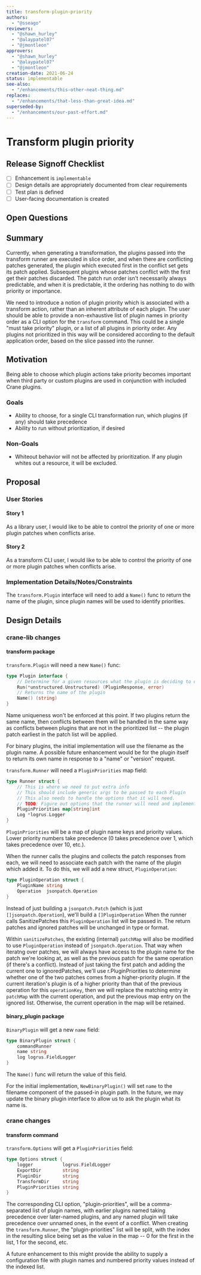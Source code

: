 ```yaml
---
title: transform-plugin-priority
authors:
  - "@sseago"
reviewers:
  - "@shawn_hurley"
  - "@alaypatel07"
  - "@jmontleon"
approvers:
  - "@shawn_hurley"
  - "@alaypatel07"
  - "@jmontleon"
creation-date: 2021-06-24
status: implementable
see-also:
  - "/enhancements/this-other-neat-thing.md"  
replaces:
  - "/enhancements/that-less-than-great-idea.md"
superseded-by:
  - "/enhancements/our-past-effort.md"
---
```


# Transform plugin priority

## Release Signoff Checklist

- [ ] Enhancement is `implementable`
- [ ] Design details are appropriately documented from clear requirements
- [ ] Test plan is defined
- [ ] User-facing documentation is created

## Open Questions

## Summary

Currently, when generating a transformation, the plugins passed into
the transform runner are executed in slice order, and when there are
conflicting patches generated, the plugin which executed first in the
conflict set gets its patch applied. Subsequent plugins whose patches
conflict with the first get their patches discarded. The patch run
order isn't necessarily always predictable, and when it is
predictable, it the ordering has nothing to do with priority or
importance.

We need to introduce a notion of plugin priority which is associated with
a transform action, rather than an inherent attribute of each
plugin. The user should be able to provide a non-exhaustive list of plugin names in
priority order as a CLI option for the `transform` command. This could
be a single "must take priority" plugin, or a list of all plugins in
priority order. Any plugins not prioritized in this way will be
considered according to the default application order, based on the
slice passed into the runner.

## Motivation

Being able to choose which plugin actions take priority becomes
important when third party or custom plugins are used in conjunction with
included Crane plugins.

### Goals

- Ability to choose, for a single CLI transformation run, which
  plugins (if any) should take precedence
- Ability to run without prioritization, if desired

### Non-Goals

- Whiteout behavior will not be affected by prioritization. If any
plugin whites out a resource, it will be excluded.

## Proposal

### User Stories

#### Story 1

As a library user, I would like to be able to control the priority of
one or more plugin patches when conflicts arise.

#### Story 2

As a transform CLI user, I would like to be able to control the priority of
one or more plugin patches when conflicts arise.

### Implementation Details/Notes/Constraints

The `transform.Plugin` interface will need to add a `Name()` func to
return the name of the plugin, since plugin names will be used to
identify priorities.

## Design Details

### crane-lib changes

#### transform package

`transform.Plugin` will need a new `Name()` func:

```go
type Plugin interface {
	// Determine for a given resources what the plugin is deciding to do with this
	Run(*unstructured.Unstructured) (PluginResponse, error)
	// Returns the name of the plugin
	Name() (string)
}
```
Name uniqueness won't be enforced at this point. If two plugins return
the same name, then conflicts between them will be handled in the same
way as conflicts between plugins that are not in the prioritized list
-- the plugin patch earliest in the patch list will be applied.

For binary plugins, the initial implementation will use the filename
as the plugin name. A possible future enhancement would be for the
plugin itself to return its own name in response to a "name" or
"version" request.

`transform.Runner` will need a `PluginPriorities` map field:

```go
type Runner struct {
	// This is where we need to put extra info
	// This should include generic args to be passed to each Plugin
	// This also needs to handle the options that it will need.
	// TODO: Figure out options that the runner will need and implement here.
	PluginPriorities map[string]int
	Log *logrus.Logger
}
```

`PluginPriorities` will be a map of plugin name keys and priority
values. Lower priority numbers take precedence (0 takes precedence
over 1, which takes precedence over 10, etc.).

When the runner calls the plugins and collects the patch responses
from each, we will need to associate each patch with the name of the
plugin which added it. To do this, we will add a new struct,
`PluginOperation`:
```go
type PluginOperation struct {
	PluginName string
	Operation  jsonpatch.Operation
}
```
Instead of just building a `jsonpatch.Patch` (which is just
`[]jsonpatch.Operation`), we'll build a `[]PluginOperation`
When the runner calls SanitizePatches this `PluginOperation` list
will be passed in. The return patches and ignored patches will be
unchanged in type or format.

Within `sanitizePatches`, the existing (internal) `patchMap` will also
be modified to use `PluginOperation` instead of
`jsonpatch.Operation`. That way when iteratng over patches, we will
always have access to the plugin name for the patch we're looking at,
as well as the previous patch for the same operation (if there's a
conflict). Instead of just taking the first patch and adding the
current one to ignoredPatches, we'll use r.PluginPriorities to
determine whether one of the two patches comes from a higher-priority
plugin. If the current iteration's plugin is of a higher priority than
that of the previous operation for this `operationKey`, then we will
replace the matching entry in `patchMap` with the current operation,
and put the previous map entry on the ignored list. Otherwise, the
current operation in the map will be retained.

#### binary_plugin package

`BinaryPlugin` will get a new `name` field:
```go
type BinaryPlugin struct {
	commandRunner
	name string
	log logrus.FieldLogger
}
```
The `Name()` func will return the value of this field.

For the initial implementation, `NewBinaryPlugin()` will set `name` to
the filename component of the passed-in plugin path. In the future, we
may update the binary plugin interface to allow us to ask the plugin
what its name is.

### crane changes

#### transform command

`transform.Options` will get a `PluginPriorities` field:
```go
type Options struct {
	logger           logrus.FieldLogger
	ExportDir        string
	PluginDir        string
	TransformDir     string
	PluginPriorities string
}
```
The corresponding CLI option, "plugin-priorities", will be a comma-separated
list of plugin names, with earlier plugins named taking precedence
over later-named plugins, and any named plugin will take precedence
over unnamed ones, in the event of a conflict. When creating the
`transform.Runner`, the "plugin-priorities" list will be split, with
the index in the resulting slice being set as the value in the map --
0 for the first in the list, 1 for the second, etc.

A future enhancement to this might provide the ability to supply a
configuration file with plugin names and numbered priority values
instead of the indexed list.
